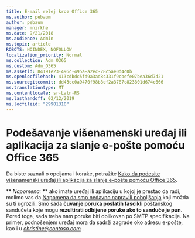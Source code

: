 ```yaml
---
title: E-mail relej kroz Office 365
ms.author: pebaum
author: pebaum
manager: mnirkhe
ms.date: 9/21/2018
ms.audience: Admin
ms.topic: article
ROBOTS: NOINDEX, NOFOLLOW
localization_priority: Normal
ms.collection: Adm_O365
ms.custom: Adm_O365
ms.assetid: 84191e23-496c-495a-a2ec-28c5ae0d4c0b
ms.openlocfilehash: 413cdbdc5fd9a3ad8c331f9cbefe07bea36d7d21
ms.sourcegitcommit: dd43cc0a9470f98b8ef2a3787c823801d674c666
ms.translationtype: MT
ms.contentlocale: sr-Latn-RS
ms.lasthandoff: 02/12/2019
ms.locfileid: "29901310"
---
```

# <a name="set-up-a-multifunction-device-or-application-to-send-email-using-office-365"></a>Podešavanje višenamenski uređaj ili aplikacija za slanje e-pošte pomoću Office 365

Da biste saznali o opcijama i korake, potražite [Kako da podesite višenamenski uređaj ili aplikacija za slanje e-pošte pomoću Office 365](https://support.office.com/article/69f58e99-c550-4274-ad18-c805d654b4c4).
  
 ** *Napomena:* ** ako imate uređaj ili aplikaciju u kojoj je prestao da radi, molimo vas da [Napomena da smo nedavno napravili poboljšanja](https://support.microsoft.com/help/4458479/) koji možda su ti ugrozili. Smo sada **čuvanje poruka poslatih fascikli** poštanskog sandučeta koje mogu **rezultirati odbijene poruke ako to sanduče je pun**. Pored toga, sada treba nam poruke biti oblikovan po SMTP specifikacije. Na primer, podnošenjem uređaj mora da sadrži zagrade oko adresu e-pošte, kao i u *christine@contoso.com* . 
  

